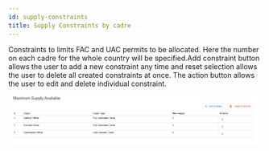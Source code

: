 ```yaml
---
id: supply-constraints
title: Supply Constraints by cadre
---
```


Constraints to limits FAC and UAC permits to be allocated. Here the number on each cadre for the whole country will be specified.Add  constraint button allows the user to add a new constraint any time and reset selection allows the user to delete all created constraints at once. The action button allows the user to edit and delete individual constraint. 

![img alt](/img/supplyconstraint.png)
